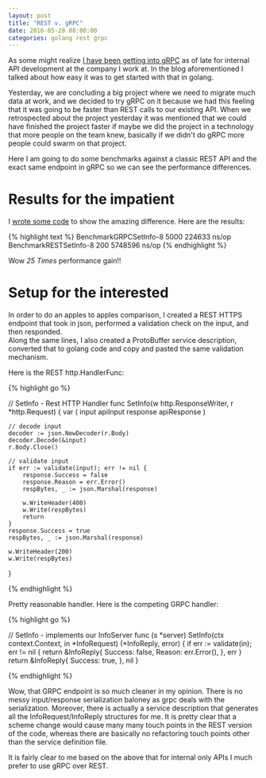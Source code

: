```yaml
---
layout: post
title: "REST v. gRPC"
date: 2016-05-28 08:00:00
categories: golang rest grpc
---
```


As some might realize [I have been getting into gRPC][grpc-blog] as of late for
internal API development at the company I work at.  In the blog aforementioned
I talked about how easy it was to get started with that in golang.

Yesterday, we are concluding a big project where we need to migrate much data at
work, and we decided to try gRPC on it because we had this feeling that it was 
going to be faster than REST calls to our existing API.  When we retrospected 
about the project yesterday it was mentioned that we could have finished the
project faster if maybe we did the project in a technology that more people on
the team knew, basically if we didn't do gRPC more people could swarm on that project.

Here I am going to do some benchmarks against a classic REST API and the exact
same endpoint in gRPC so we can see the performance differences.

# Results for the impatient

I [wrote some code][grpcvrest] to show the amazing difference.  Here are the results:

{% highlight text %}
BenchmarkGRPCSetInfo-8      5000            224633 ns/op
BenchmarkRESTSetInfo-8       200           5748596 ns/op
{% endhighlight %}

Wow *25 Times* performance gain!!

# Setup for the interested

In order to do an apples to apples comparison, I created a REST HTTPS endpoint that 
took in json, performed a validation check on the input, and then responded.  
Along the same lines, I also created a ProtoBuffer service description, converted
that to golang code and copy and pasted the same validation mechanism.

Here is the REST http.HandlerFunc:

{% highlight go %}

// SetInfo - Rest HTTP Handler
func SetInfo(w http.ResponseWriter, r *http.Request) {
	var (
		input    apiInput
		response apiResponse
	)

	// decode input
	decoder := json.NewDecoder(r.Body)
	decoder.Decode(&input)
	r.Body.Close()

	// validate input
	if err := validate(input); err != nil {
		response.Success = false
		response.Reason = err.Error()
		respBytes, _ := json.Marshal(response)

		w.WriteHeader(400)
		w.Write(respBytes)
		return
	}
	response.Success = true
	respBytes, _ := json.Marshal(response)

	w.WriteHeader(200)
	w.Write(respBytes)
}

{% endhighlight %}

Pretty reasonable handler.  Here is the competing GRPC handler:

{% highlight go %}

// SetInfo - implements our InfoServer
func (s *server) SetInfo(ctx context.Context, in *InfoRequest) (*InfoReply, error) {
	if err := validate(in); err != nil {
		return &InfoReply{
			Success: false,
			Reason:  err.Error(),
		}, err
	}
	return &InfoReply{
		Success: true,
	}, nil
}

{% endhighlight %}

Wow, that GRPC endpoint is so much cleaner in my opinion.  There is no messy
input/response serialization baloney as grpc deals with the serialization.  Moreover,
there is actually a service description that generates all the InfoRequest/InfoReply
structures for me.  It is pretty clear that a scheme change would cause many many
touch points in the REST version of the code, whereas there are basically no refactoring
touch points other than the service definition file. 

It is fairly clear to me based on the above that for internal only APIs I much prefer
to use gRPC over REST.

[grpc-blog]: http://husobee.github.io/golang/grpc/2016/03/22/grpc-exploration.html
[grpcvrest]: http://github.com/husobee/grpc_v_rest
